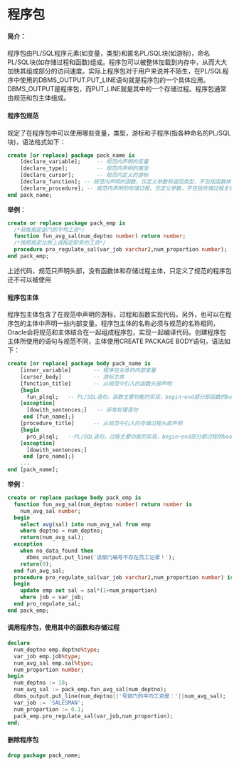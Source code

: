 # 程序包
#### 简介：
程序包由PL/SQL程序元素(如变量，类型)和匿名PL/SQL块(如游标)，命名PL/SQL块(如存储过程和函数)组成。程序包可以被整体加载到内存中，从而大大加快其组成部分的访问速度。实际上程序包对于用户来说并不陌生，在PL/SQL程序中使用的DBMS_OUTPUT.PUT_LINE语句就是程序包的一个具体应用。DBMS_OUTPUT是程序包，而PUT_LINE就是其中的一个存储过程。程序包通常由规范和包主体组成。

#### 程序包规范
规定了在程序包中可以使用哪些变量，类型，游标和子程序(指各种命名的PL/SQL块)，语法格式如下：
``` sql
create [or replace] package pack_name is
    [declare_variable];     -- 规范内声明的变量
    [declare_type];         -- 规范内声明的类型
    [declare_cursor];       -- 规范内定义的游标
    [declare_function]; -- 规范内声明的函数，仅定义参数和返回类型，不包括函数体
    [declare_procedure]; -- 规范内声明的存储过程，仅定义参数，不包括存储过程主体
end pack_name;
```
**举例**：
``` sql
create or replace package pack_emp is
  /*获取指定部门的平均工资*/
  function fun_avg_sal(num_deptno number) return number;
  /*按照指定比例上调指定职务的工资*/
  procedure pro_regulate_sal(var_job varchar2,num_proportion number);
end pack_emp;
```
上述代码，规范只声明头部，没有函数体和存储过程主体，只定义了规范的程序包还不可以被使用

#### 程序包主体
程序包主体包含了在规范中声明的游标，过程和函数实现代码，另外，也可以在程序包的主体中声明一些内部变量。程序包主体的名称必须与规范的名称相同，Oracle会将规范和主体结合在一起组成程序包，实现一起编译代码。创建程序包主体所使用的语句与规范不同，主体使用CREATE PACKAGE BODY语句，语法如下：
``` sql
create [or replace] package body pack_name is
    [inner_variable]       -- 程序包主体的内部变量
    [cursor_body]          -- 游标主体
    [function_title]       -- 从规范中引入的函数头部声明
    {begin
      fun_plsql;   -- PL/SQL语句，函数主要功能的实现，begin~end部分即函数的body
    [exception]
      [dowith_sentences;]   -- 异常处理语句
     end [fun_name];}
    [procedure_title]      -- 从规范中引入的存储过程头部声明
    {begin
      pro_plsql;   --PL/SQL语句，过程主要功能的实现，begin~end部分即过程的body
    [exception]
      [dowith_sentences;]
     end [pro_name];}
    ...
end [pack_name];
```
**举例**：
``` sql
create or replace package body pack_emp is
  function fun_avg_sal(num_deptno number) return number is
    num_avg_sal number;
  begin
    select avg(sal) into num_avg_sal from emp
    where deptno = num_deptno;
    return(num_avg_sal);
  exception
    when no_data_found then
      dbms_output.put_line('该部门编号不存在员工记录！');
    return(0);
  end fun_avg_sal;
  procedure pro_regulate_sal(var_job varchar2,num_proportion number) is
  begin
    update emp set sal = sal*(1+num_proportion)
    where job = var_job;
  end pro_regulate_sal;
end pack_emp;
```

#### 调用程序包，使用其中的函数和存储过程
``` sql
declare
  num_deptno emp.deptno%type;
  var_job emp.job%type;
  num_avg_sal emp.sal%type;
  num_proportion number;
begin
  num_deptno := 10;
  num_avg_sal := pack_emp.fun_avg_sal(num_deptno);
  dbms_output.put_line(num_deptno||'号部门的平均工资是：'||num_avg_sal);
  var_job := 'SALESMAN';
  num_proportion := 0.1;
  pack_emp.pro_regulate_sal(var_job,num_proportion);
end;
```
#### 删除程序包
``` sql
drop package pack_name;
```
